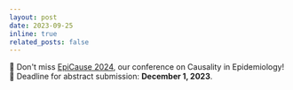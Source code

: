 ```yaml
---
layout: post
date: 2023-09-25 
inline: true
related_posts: false
---
```


📣 Don't miss [EpiCause 2024](https://www.jku.at/en/institute-of-philosophy-and-scientific-method/epicause-2024/), our conference on Causality in Epidemiology! 📅 Deadline for abstract submission: **December 1, 2023**.
